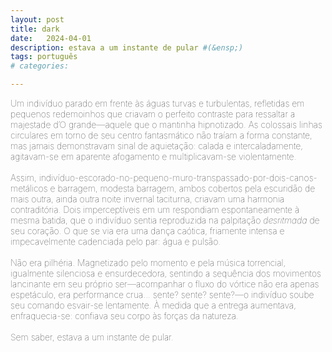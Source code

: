 ```yaml
---
layout: post
title: dark
date:   2024-04-01
description: estava a um instante de pular #(&ensp;)
tags: português
# categories: 

---
```

<!--  
<span style="font-size:14px;font-weight:lighter"> 
Um indivíduo parado em frente às águas turvas e turbulentas, refletidas em pequenos redemoinhos que criavam o perfeito contraste para ressaltar a majestade d’O grande – aquele que o mantinha hipnotizado. As colossais linhas circulares em torno de seu centro fantasmático não traíam a forma constante, mas jamais demonstravam sinal de aquietação: intercaladamente, agitavam-se em aparente afogamento e multiplicavam-se violentamente. E assim, indivíduo escorado no pequeno muro transpassado por dois canos metálicos, e modesta barragem, ambos cobertos pela escuridão de mais outra noite invernal taciturna, criavam uma harmonia contraditória. Agora, dois imperceptíveis em um respondiam espontaneamente à mesma batida, que o indivíduo sentia reproduzida na palpitação desritmada de seu coração. O que se via era uma dança caótica, friamente intensa e impecavelmente cadenciada pelo par: água e pulsão. 
<br>Não era pilhéria. Magnetizado pelo momento e por sua música copiosa, igualmente silenciosa e ensurdecedora, sentindo a sequência dos movimentos lancinante no próprio ser – acompanhar o fluxo do vórtice não era apenas espetáculo, era performance crua (sente?) – o indivíduo soube seu comando esvair-se lentamente. À medida que sua entrega aumentava, enfraquecia-se: confiava seu corpo às forças da natureza. Sem saber, estava a um instante de pular.
</span>
-->
<span style="font-size:14px;font-weight:lighter"> 
Um indivíduo parado em frente às águas turvas e turbulentas, refletidas em pequenos redemoinhos que criavam o perfeito contraste para ressaltar a majestade d’O grande—aquele que o mantinha hipnotizado. As colossais linhas circulares em torno de seu centro fantasmático não traíam a forma constante, mas jamais demonstravam sinal de aquietação: calada e intercaladamente, agitavam-se em aparente afogamento e multiplicavam-se violentamente. <br><br>Assim, indivíduo-escorado-no-pequeno-muro-transpassado-por-dois-canos-metálicos e barragem, modesta barragem, ambos cobertos pela escuridão de mais outra, ainda outra noite invernal taciturna, criavam uma harmonia contraditória. Dois imperceptíveis em um respondiam espontaneamente à mesma batida, que o indivíduo sentia reproduzida na palpitação <i>desritmada</i> de seu coração. O que se via era uma dança caótica, friamente intensa e impecavelmente cadenciada pelo par: água e pulsão. <br><br>Não era pilhéria. Magnetizado pelo momento e pela música torrencial, igualmente silenciosa e ensurdecedora, sentindo a sequência dos movimentos lancinante em seu próprio ser—acompanhar o fluxo do vórtice não era apenas espetáculo, era performance crua... sente? sente? sente?—o indivíduo soube seu comando esvair-se lentamente. À medida que a entrega aumentava, enfraquecia-se: confiava seu corpo às forças da natureza. <br><br>Sem saber, estava a um instante de pular. 
</span>
<br>
 
<!--<div>
    <img src="/assets/img/vortex.jpg" class="image-vortex">
</div>-->

<!-- 
A solitary figure stood before the murky, turbulent waters, reflected in the small whirlpools that created the perfect contrast to highlight the majesty of The Great One—the one who held him spellbound. The colossal circular lines around its ghostly center did not betray a constant form, yet they never showed any sign of calming: silently and intermittently, they swirled in apparent drowning and multiplied violently.

Thus, the figure-leaning-on-the-small-wall-pierced-by-two-metal-pipes and the dam, modest dam, both cloaked by the darkness of yet another, still another taciturn winter night, created a contradictory harmony. Two imperceptibles responded spontaneously to the same beat, which the figure felt replicated in the erratic palpitation of his heart. What could be seen was a chaotic dance, coldly intense and impeccably cadenced by the pair: water and pulse.

It was no jest. Magnetized by the moment and the torrential music, equally silent and deafening, feeling the searing sequence of movements in his own being—following the vortex’s flow was not merely a spectacle, it was raw performance… feel it? feel it? feel it?—the figure knew his control was slowly slipping away. As his surrender grew, he weakened: he entrusted his body to the forces of nature.

Unbeknownst to him, he was a moment away from jumping.
Without knowing it, I was just an instant away from jumping.
Unknowingly, he stood on the brink of a leap.
Unaware, he was on the verge of jumping.
 -->